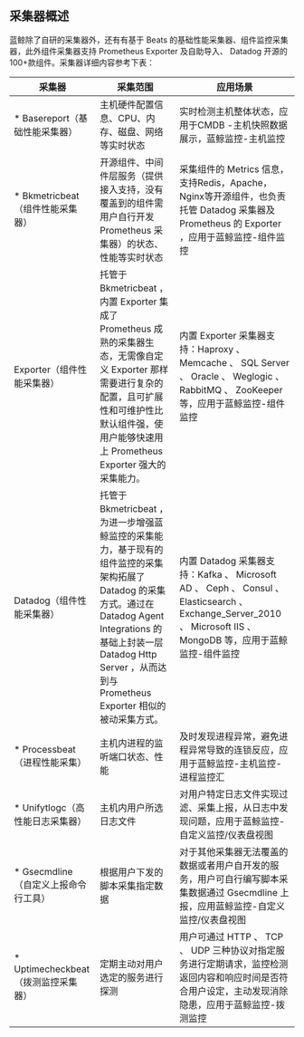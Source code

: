 ## 采集器概述

蓝鲸除了自研的采集器外，还有有基于 Beats 的基础性能采集器、组件监控采集器，此外组件采集器支持 Prometheus Exporter 及自助导入、 Datadog 开源的100+款组件。采集器详细内容参考下表：


| 采集器                               | 采集范围                                                                                                                                                                                                                                  | 应用场景                                                                                                                                                          |
| ------------------------------------ | ----------------------------------------------------------------------------------------------------------------------------------------------------------------------------------------------------------------------------------------- | ----------------------------------------------------------------------------------------------------------------------------------------------------------------- |
| * Basereport（基础性能采集器）       | 主机硬件配置信息、CPU、内存、磁盘、网络等实时状态                                                                                                                                                                                         | 实时检测主机整体状态，应用于CMDB -主机快照数据展示，蓝鲸监控-主机监控                                                                                             |
| * Bkmetricbeat（组件性能采集器）     | 开源组件、中间件层服务（提供接入支持，没有覆盖到的组件需用户自行开发 Prometheus 采集器）的状态、性能等实时状态                                                                                                                            | 采集组件的 Metrics 信息，支持Redis，Apache，Nginx等开源组件，也负责托管 Datadog 采集器及 Prometheus 的 Exporter ，应用于蓝鲸监控-组件监控                         |
| Exporter（组件性能采集器）           | 托管于 Bkmetricbeat ，内置 Exporter 集成了 Prometheus 成熟的采集器生态，无需像自定义 Exporter 那样需要进行复杂的配置，且可扩展性和可维护性比默认组件强，使用户能够快速用上 Prometheus Exporter 强大的采集能力。                           | 内置 Exporter 采集器支持：Haproxy 、 Memcache 、 SQL Server 、 Oracle 、 Weglogic 、 RabbitMQ  、 ZooKeeper 等，应用于蓝鲸监控-组件监控                           |
| Datadog（组件性能采集器）            | 托管于 Bkmetricbeat ，为进一步增强蓝鲸监控的采集能力，基于现有的组件监控的采集架构拓展了 Datadog 的采集方式。通过在 Datadog Agent Integrations 的基础上封装一层 Datadog Http Server ，从而达到与 Prometheus Exporter 相似的被动采集方式。 | 内置 Datadog 采集器支持：Kafka 、 Microsoft AD 、 Ceph 、 Consul 、 Elasticsearch 、 Exchange_Server_2010 、 Microsoft IIS 、 MongoDB 等，应用于蓝鲸监控-组件监控 |
| * Processbeat（进程性能采集）        | 主机内进程的监听端口状态、性能                                                                                                                                                                                                            | 及时发现进程异常，避免进程异常导致的连锁反应，应用于蓝鲸监控-主机监控-进程监控汇                                                                                  |
| * Unifytlogc（高性能日志采集器）     | 主机内用户所选日志文件                                                                                                                                                                                                                    | 对用户特定日志文件实现过滤、采集上报，从日志中发现问题，应用于蓝鲸监控-自定义监控/仪表盘视图                                                                      |
| * Gsecmdline（自定义上报命令行工具） | 根据用户下发的脚本采集指定数据                                                                                                                                                                                                            | 对于其他采集器无法覆盖的数据或者用户自开发的服务，用户可自行编写脚本采集数据通过 Gsecmdline 上报，应用蓝鲸监控-自定义监控/仪表盘视图                              |
| * Uptimecheckbeat（拨测监控采集器）  | 定期主动对用户选定的服务进行探测                                                                                                                                                                                                          | 用户可通过 HTTP 、 TCP 、 UDP 三种协议对指定服务进行定期请求，监控检测返回内容和响应时间是否符合用户设定，主动发现消除隐患，应用于蓝鲸监控-拨测监控               |
